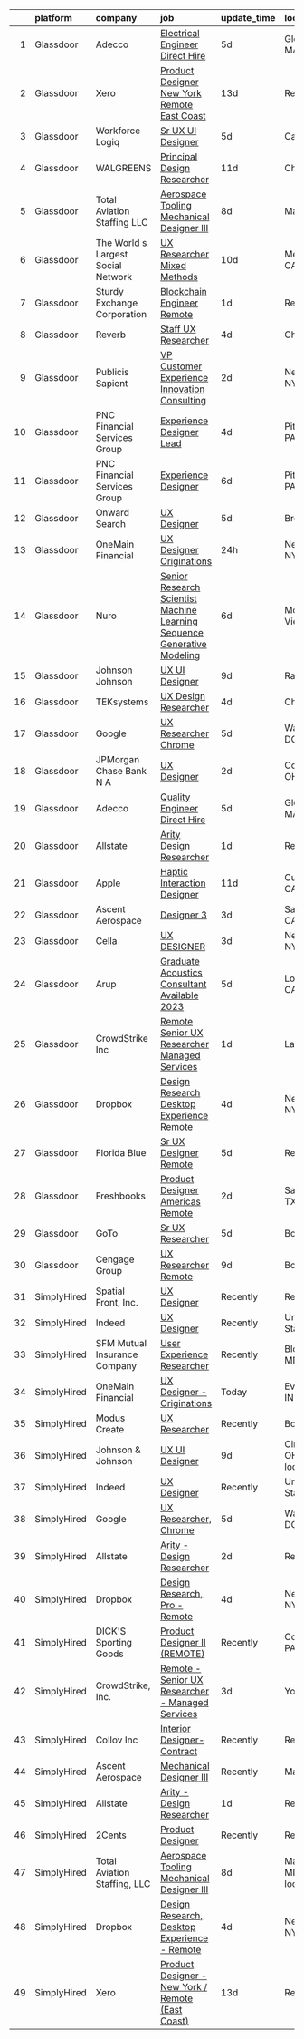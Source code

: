 

|    | platform    | company                            | job                                                                                                                                                                                                                                                                                                                                                                                                                                                                                                                                                                                                                                                                                                                                                                                                                                                                                                                                                                                                                                                                                                                                                                                                                                                                                                                                                                                                                                                                                           | update_time   | location                   |
|---:|:------------|:-----------------------------------|:----------------------------------------------------------------------------------------------------------------------------------------------------------------------------------------------------------------------------------------------------------------------------------------------------------------------------------------------------------------------------------------------------------------------------------------------------------------------------------------------------------------------------------------------------------------------------------------------------------------------------------------------------------------------------------------------------------------------------------------------------------------------------------------------------------------------------------------------------------------------------------------------------------------------------------------------------------------------------------------------------------------------------------------------------------------------------------------------------------------------------------------------------------------------------------------------------------------------------------------------------------------------------------------------------------------------------------------------------------------------------------------------------------------------------------------------------------------------------------------------|:--------------|:---------------------------|
|  1 | Glassdoor   | Adecco                             | [Electrical Engineer   Direct Hire](https://www.glassdoor.com/partner/jobListing.htm?pos=112&ao=1110586&s=58&guid=0000018354a1cee89ec1becde542aeba&src=GD_JOB_AD&t=SR&vt=w&ea=1&cs=1_0f0cf36c&cb=1663572234386&jobListingId=1008137382201&cpc=6FC5BA77C9A4CD78&jrtk=3-0-1gdaa3jpbjm4n801-1gdaa3jpvmbjm800-994e80d32d71e9fa--6NYlbfkN0CsARmfH1XNQTa22oGIIJ18FtyAjbQsgfeQZpddTLaeHhygH4euGCkj3BcQzwrXkBbIRS-vZFjZ0lbdCsizEMPlVC0lVP3UHYYpBP7Spi8b8irByz7ZmtgBn7YkGVA8Ckvr23vtu7IOhkSkc8-iKHkPdHzN75MUUeNCw5pza473IBbE3oH1x6WeCmdtwh-pnh4VWuhpsjbxMeq3dMmU2nNWX8sZIoHhCl6SPHR0u3U44l2qFC1aYvyM2Vu7n2_BfY4iUOVTO25I8Dn9m2qNnR-jjFpO0gBPTSUBTKYyL3qkDOx-b3EPnrEfSix20XJ8hQNvtMEwI8OXwr3BO3VibQ9Biu1k8fRMeN7wDYG4ChCiWnGFNJhR0Se9bztFcds4UYl63b8fdJMHILnPjG99OhCEQNVkVK4o_FKz-DtvJUgaouNMiqx1upJq-yNzuS9cSZCTdrvHRjNg4f_vYr_tuqzgZQCsxzBYrq2AK2c43pWtFxrPL2MmP04boOjlPD3HKgt3phMatoee1IkxgXPjP2FY8CLzCCfwcpaS9LokEG9QaOgZkVRH8pCQDbPjCyihJPPOmXHVxe3-lIT7jQ4P4pwqLZmsb9GIisGdKdYOAJg60VkSSgfB16P6nEO4D2o9WAUvELz5sHlQbZ8RbH3tF5bKOj0yC2FjzguIVmq2eOJ-wvIu8MgX5ODSi1z35zBpqBH_9pAKpy4bfA3Y6KKZA_YonpZmwRVoyFm98f_UoGN9a_4kGhdQxnLEQ96QrRItllw7UZ_kzOHzurkOZQa_oOCPYXdNceP5SbkJ5Jg3lsRrCgdx-9bgHvUzegB13YVJe2iDTi2LiHVJbHSl1cgnjKmm4W6khX1e1kFZk_kHMzg1Yrc0lU41ddJGIaoYBLAN9nNrRr7MzvRQDLxzpi6-f8lkRZxAaKAwy50%3D)                                                                                                                                                                                    | 5d            | Gloucester, MA             |
|  2 | Glassdoor   | Xero                               | [Product Designer   New York   Remote  East Coast ](https://www.glassdoor.com/partner/jobListing.htm?pos=101&ao=1110586&s=58&guid=0000018354a1cee89ec1becde542aeba&src=GD_JOB_AD&t=SR&vt=w&cs=1_b7bb184d&cb=1663572234383&jobListingId=1008119464057&cpc=F5E96E35A1725171&jrtk=3-0-1gdaa3jpbjm4n801-1gdaa3jpvmbjm800-d42ffd1146131f09--6NYlbfkN0COvs0giDBQSZxCgxtGlP9F2rqb7f8qKMvTQKRfo9Z2aBBfdNwhT-PCbca6Tg6UbePLXSL2kZ8wB6QVlHX3jNKcLB3QdhbnaHtCR8dPv0f5XN7MxS1xg2rPm-swsPuD68rYGuZICUqkSSh1BmczAVfWYENYm4GY3NcwVq0TyWHY8ONw9rx7low6CFFsyZyTqD3aaqxgsjtyJYqR1oGFo2EefWggH1PnjjX66nm0rSLMEj79CIC_uF9HKNbcX9ULWCoFTi4_nQOhGVRIhXZ_EgRzj8q-57QRtDz-oJLuuskbtQXBfIZXsI1XlQpky9LBG4atJFGegkaLx6IoxJoYwt90Yd3ZKhkE0k_c04HECxzKp05xhP-29smWrCLguoreJQPsGtLPogTX6xVlWlwIm-e-hanRwM1O1VEW2W1RC8_vH4dLEmANfhkEOXYtyuV9gHZIVdyM9hqVrh9PmnrzuPEQUrFjXXkDn2qCxfqi6XzOPSts1wrD6Rt0CVY10Jqp5z609yIHq9PxQ4yWeSkraBa3yN3WDZccRwDCPhyxe2VtR_BLuVkAqjjfSosOKJArRlY%3D)                                                                                                                                                                                                                                                                                                                                                                                                                                                                                                                                         | 13d           | Remote                     |
|  3 | Glassdoor   | Workforce Logiq                    | [Sr  UX UI Designer](https://www.glassdoor.com/partner/jobListing.htm?pos=108&ao=1110586&s=58&guid=0000018354a1cee89ec1becde542aeba&src=GD_JOB_AD&t=SR&vt=w&cs=1_afe7e663&cb=1663572234385&jobListingId=1008136049897&cpc=2CAED5C921A5F994&jrtk=3-0-1gdaa3jpbjm4n801-1gdaa3jpvmbjm800-d6dfca3bc1dbd836--6NYlbfkN0BhgsxSwl5lo7QzTbtXQkwPrIx61OQPxpk1VFOKOTLj9cEu6ZwTgNE0TNWZoeC26IbkaZfzGXY1Kmgk_7C9wWb6GIQdn0gULIs08Gg1MkzyL1gmCCumC7VizqmNDqh5FSeh-GHXxW4068IGf2R39fRtsBQLQN_Yn2Xd7MMAFm15w1XIplyVTTqNBe-TUlHuf-qbeyS92bpi-d_94DwgCWzUqq6RCK_YKROfx3MwyIjJ4sEdbQRU-938jRqOj5uFTcEboMeoQ4vK_l83DpNUFPK82dEnZt6a5yqSAEDmi3XH2oI3N8x1Z4Avm3OZwL1N51p_N0Dcdt_TmIKQNJulbfVFkwQAoVyIicWSEVSrxzqA64Mrremci3jNeGvY2AWi8uv3S3DrUJoXXnvLV--H_bJ6LgGjKgxJzRS-d_1vKQHLnmo6NOrxI61VkolGySlx_q0ys_KpMfmUIrwz84joToGUiSjvXpJyaTgcqumDnPDOYwcS2JE-GssiRONOIqpF2T3YPMh5moKwyjz8JM-CdcXoQvUJgmKAtKyFZ0Eb_yQqfw87z9JCpnw17nljZfRC6rncc6OtSrcj7qwEdbRlJBxxnqj89Y3OYvbMlqJNVW5QdB-AFuLKoGys7xkfTP5sgIGyxkiIfE8KWGV3pdtvGbE8zQ_TaimQx9i6h-_N5y-hVb5-dwzVt25HaPy_ih8KYSZHNtPl8GijlKvYLFzWqeU387oT5_j-OwUpB07UHQ2GRTAaGAXCfuU6)                                                                                                                                                                                                                                                                                                                                                                                      | 5d            | California                 |
|  4 | Glassdoor   | WALGREENS                          | [Principal Design Researcher](https://www.glassdoor.com/partner/jobListing.htm?pos=111&ao=1110586&s=58&guid=0000018354a1cee89ec1becde542aeba&src=GD_JOB_AD&t=SR&vt=w&ea=1&cs=1_a27370fd&cb=1663572234386&jobListingId=1008123372215&cpc=C4A69CCDBB3B9599&jrtk=3-0-1gdaa3jpbjm4n801-1gdaa3jpvmbjm800-da1a050a4c0bfca3--6NYlbfkN0DjFJdVF8xT6Dx_Amb_qp16VFdGPom6iJ3DXC72xT6OlsDHd6dw58O5vXTq8utQTBupbXFjGdJH9UypqiefbqZa0WqoHxT1lx7rGDa65ZwZK99GDbL3QgPXv3GPrwAePYclNvAa9edU6328mt8w2gjxv-ih9RA1v8B5Ks58kxxzK2F0vKVqVK53TuwjVRcOaY2azucHb3yR0fvKC3Bhg-1OI2NhdLVQLqwvNJuRztncSD4TZIAKlO5F4TnS_7SBlMc1UBvPgZSxiFFipW95sqJouH8-K8UwuKMluB-tRoltzKXLTGqxz7A0CTcqmnWhMmgX_I76wBs9QPGnXtdv2U4Mb_N_vgrbeSF_mnfO0-v7oKpB3uBlaZcw8WSPSXIesM2xHVKNslfV1ETfsRLGwaqEOQARqdZ2WszU2dGqGSPJQ_760eEdKg2RmsSFUGPPAHFucaZUKej4-BriXsHY_VZdvrHBqugSBglPSJQRPXMMxrWw3ZD1GcfqwlIuct5p6qHmu8zKzWwoVw%3D%3D)                                                                                                                                                                                                                                                                                                                                                                                                                                                                                                                                                                                                            | 11d           | Chicago, IL                |
|  5 | Glassdoor   | Total Aviation Staffing  LLC       | [Aerospace Tooling Mechanical Designer III](https://www.glassdoor.com/partner/jobListing.htm?pos=116&ao=1136043&s=58&guid=0000018354a1cee89ec1becde542aeba&src=GD_JOB_AD&t=SR&vt=w&ea=1&cs=1_5f63cf7e&cb=1663572234386&jobListingId=1008131274698&jrtk=3-0-1gdaa3jpbjm4n801-1gdaa3jpvmbjm800-f748dc3483d3603e-)                                                                                                                                                                                                                                                                                                                                                                                                                                                                                                                                                                                                                                                                                                                                                                                                                                                                                                                                                                                                                                                                                                                                                                               | 8d            | Macomb, MI                 |
|  6 | Glassdoor   | The World s Largest Social Network | [UX Researcher  Mixed Methods ](https://www.glassdoor.com/partner/jobListing.htm?pos=110&ao=1110586&s=58&guid=0000018354a1cee89ec1becde542aeba&src=GD_JOB_AD&t=SR&vt=w&ea=1&cs=1_9c46a1fe&cb=1663572234386&jobListingId=1008127980013&cpc=9C2286EA3771AAF6&jrtk=3-0-1gdaa3jpbjm4n801-1gdaa3jpvmbjm800-95064e1ee481b041--6NYlbfkN0DSgjPPcnEdvoK3uuxfISLALE6pB1FR7YSHOr_tSg5_QGIhoz_2VqUepdcKLBLI_zT6UW54Cd1fNtknZtOrKjgZadErINrxE8UWz8nhuzt5Ng7HjwsUvgsuMMigsisLFyIIJVED45QTVyAR7WXJBxBSS4o8NpMWLNvnqKZVDh8d6QsKqS5n2y3THoaC8TudB9zYOEjOzp3pONPKyCNMt3oAw6iyAZhOLBA_N8owwkF__oDz2cJNpk98kWflXyY4kXC2eW9DnZGWA4Co6gG79sRjOMiV3BONcpgcOKCWQfHEZ_DaJm_GZVsH6dwHjU_27169La_7h9pvPwWA_vUkvzkyb_QugOf4A_AhLK9O6z6HURgF4gr3PZ9i0fC5JSk-WImhI2VGd-ee--uDCQfRfIZOZ1lZGr07m33K6xk4F92OWdNjy1-W9A7HbZnaa4fGvT6FfcFHSltPtyu0Xdd73LIGXZy8GYBQ_JxP_VKsjb0PMqaEsczL1Ejwo4kI_pU4D9C2h1Tw9bLuVgod_EvrtC3VDnZadv-ncgUar-lF6GGXaTmQ4Fi6aGHjh7WQJNV7SR4X7aXIhyBmN6n-aSK8X1Xlb1yhwwAvwzI%3D)                                                                                                                                                                                                                                                                                                                                                                                                                                                                                                                        | 10d           | Menlo Park, CA             |
|  7 | Glassdoor   | Sturdy Exchange Corporation        | [Blockchain Engineer  Remote ](https://www.glassdoor.com/partner/jobListing.htm?pos=122&ao=1136043&s=58&guid=0000018354a1cee89ec1becde542aeba&src=GD_JOB_AD&t=SR&vt=w&ea=1&cs=1_dd3368a5&cb=1663572234386&jobListingId=1008146555398&jrtk=3-0-1gdaa3jpbjm4n801-1gdaa3jpvmbjm800-fef74d675c3b63f7-)                                                                                                                                                                                                                                                                                                                                                                                                                                                                                                                                                                                                                                                                                                                                                                                                                                                                                                                                                                                                                                                                                                                                                                                            | 1d            | Remote                     |
|  8 | Glassdoor   | Reverb                             | [Staff UX Researcher](https://www.glassdoor.com/partner/jobListing.htm?pos=117&ao=1136043&s=58&guid=0000018354a1cee89ec1becde542aeba&src=GD_JOB_AD&t=SR&vt=w&cs=1_d696de34&cb=1663572234386&jobListingId=1008141029699&jrtk=3-0-1gdaa3jpbjm4n801-1gdaa3jpvmbjm800-2c5c5dbaae6838d5-)                                                                                                                                                                                                                                                                                                                                                                                                                                                                                                                                                                                                                                                                                                                                                                                                                                                                                                                                                                                                                                                                                                                                                                                                          | 4d            | Chicago, IL                |
|  9 | Glassdoor   | Publicis Sapient                   | [VP Customer Experience   Innovation Consulting](https://www.glassdoor.com/partner/jobListing.htm?pos=125&ao=1136043&s=58&guid=0000018354a1cee89ec1becde542aeba&src=GD_JOB_AD&t=SR&vt=w&cs=1_8e423186&cb=1663572234386&jobListingId=1008146094158&jrtk=3-0-1gdaa3jpbjm4n801-1gdaa3jpvmbjm800-256a002319a241b9-)                                                                                                                                                                                                                                                                                                                                                                                                                                                                                                                                                                                                                                                                                                                                                                                                                                                                                                                                                                                                                                                                                                                                                                               | 2d            | New York, NY               |
| 10 | Glassdoor   | PNC Financial Services Group       | [Experience Designer Lead](https://www.glassdoor.com/partner/jobListing.htm?pos=130&ao=1136043&s=58&guid=0000018354a1cee89ec1becde542aeba&src=GD_JOB_AD&t=SR&vt=w&cs=1_0a942d75&cb=1663572234386&jobListingId=1008138840625&jrtk=3-0-1gdaa3jpbjm4n801-1gdaa3jpvmbjm800-b8a3cec4bf480e02-)                                                                                                                                                                                                                                                                                                                                                                                                                                                                                                                                                                                                                                                                                                                                                                                                                                                                                                                                                                                                                                                                                                                                                                                                     | 4d            | Pittsburgh, PA             |
| 11 | Glassdoor   | PNC Financial Services Group       | [Experience Designer](https://www.glassdoor.com/partner/jobListing.htm?pos=115&ao=1136043&s=58&guid=0000018354a1cee89ec1becde542aeba&src=GD_JOB_AD&t=SR&vt=w&cs=1_ed08f658&cb=1663572234386&jobListingId=1008135335288&jrtk=3-0-1gdaa3jpbjm4n801-1gdaa3jpvmbjm800-6f5c7b6a636fb64a-)                                                                                                                                                                                                                                                                                                                                                                                                                                                                                                                                                                                                                                                                                                                                                                                                                                                                                                                                                                                                                                                                                                                                                                                                          | 6d            | Pittsburgh, PA             |
| 12 | Glassdoor   | Onward Search                      | [UX Designer](https://www.glassdoor.com/partner/jobListing.htm?pos=106&ao=1110586&s=58&guid=0000018354a1cee89ec1becde542aeba&src=GD_JOB_AD&t=SR&vt=w&cs=1_7286a849&cb=1663572234385&jobListingId=1008136559863&cpc=42BEC95245890617&jrtk=3-0-1gdaa3jpbjm4n801-1gdaa3jpvmbjm800-d6b1615ea4f0fd8c--6NYlbfkN0B7YoEZZ2QAGDyEGGmBPAUWSHc1Mt3sMCn9FehKcWA3w0jw7EbYYLNYdQbp0yVH2ft171ewkQnhphDIuRz7jdgfyyJKsov_anjcPfv4lZVzjGarJ4lfk3PUQekq5k8mgCwOl4hJYVUfowdmbTBrre8fI3vpTlvldivZdIoHmiHvK3FbY4xhg39h-zsWhwZPojUCfgAtqdk0rDBB1FZ4UPkXJSl4EzeMHdFBAAgSb1vFqit6SD9nTliLc_wcDreR8qdDCZ78Ih8y7OrX06NucKdIH649lncgO5fcLq1sRpjay0c8OCZ3dpLWW12tUJkv87ZC_ngftS4HIl8rICpbhYFcwDpeKwNDeMNjoIVi3anotwbjJS2ni3IVTeohzEDeZ4Dm5nkLnBoH1ICQliTyT7pOoOTM4H7yZ-TCrHVmHpT8BR8_B1TzyyZEv5c82KtAxW8UsJtvdLSXcP9jDWabtgo-GHHQoZdIwzM3eFRg298JOXPHzNh5OG8iM5bI_RQ2sNzUDVITkPgBspQCWubpFGKv8WIjgxm7aijL4kin-m_bj9knVHgO0uRG4m7eXGykliBosM7QQzw-wOhrCXLQWz8vkBlS0KuRkvqOqyqED-65qYi0frFKydPlTSGgRd0cHW99QPZYBO_znSHXCbw0DwtG4sLVKF11C9ZH6VMzlDPkQvnqMgyGL_aV8OA16AKpEChDuCkA4-hUJbwiMsa4Fki7EG7NIDLQuf-nQANo7NK81ywNn0ywDAA98VIJONqLoJacmX0q_g2vm5oCWMDbJuYZzVsyFEqKAqXesb8gQo_062GzS2j9DeyiL4lZVaZddCqI1qAyUOm1CHYnbJkljYwZltrrrMocYgdCuIc_Od4De2mrLXjW8mtkHstCZ4e2siLIxbTW4tnN1k1PFCR2GERpSGEqy4u8B85FUp7s9O8RoHbfwmBzeSZXZE8jq_IH4zKkqtJidVaoirGJ9gQJHQlha8OpcQvkgko5aiepvFXZxA%3D%3D)                                                                                                                                 | 5d            | Brooklyn, NY               |
| 13 | Glassdoor   | OneMain Financial                  | [UX Designer   Originations](https://www.glassdoor.com/partner/jobListing.htm?pos=104&ao=1110586&s=58&guid=0000018354a1cee89ec1becde542aeba&src=GD_JOB_AD&t=SR&vt=w&cs=1_8a39ace2&cb=1663572234385&jobListingId=1008147925005&cpc=FA84DF7EA1EC2398&jrtk=3-0-1gdaa3jpbjm4n801-1gdaa3jpvmbjm800-3c2e460a93cac6f5--6NYlbfkN0Bjlu5n-gv5HO0Uw8oUWkLCzq7-4ueCq4bqHo-b0jTNgI54p76ZEKrkhhuicj6XEfrfaHAZab9aOc99j1wel7pjcPKjuDUketj46G_mqis8KZVr4qAkbsfu1euaJ2LaGrizf5O6hw0cORPN7Ojzivde6gqwuL1zLGM1QcR4JxPOgmQoJNAXoxCIuH5M5yVpzWAXt6s4BL4LujLi0ETepleQFUQckk2XqPoFFAqHx1sZ1fUBPcnJumw3elE5J2Lor0m-TnTnAAqWt_fZT1zMYHI7Gc5G2vuFEaBj0c7lhFJmLMtnWFkH0oXcneNc3yB5NiHtx6n5ni8-E0HBU4KDbDbMDOR5-fgo49fRQpKvda3StbvCs_YT9mOzcqzfjeb4tuwZsiGo2jdrk7FBrI8AqIoOzmAi-Kmi7uos3v4TEJL14yDIHCYlED0w91dsxFdIWGY%3D)                                                                                                                                                                                                                                                                                                                                                                                                                                                                                                                                                                                                                                                                                                | 24h           | New York, NY               |
| 14 | Glassdoor   | Nuro                               | [Senior Research Scientist  Machine Learning  Sequence Generative Modeling](https://www.glassdoor.com/partner/jobListing.htm?pos=127&ao=1136043&s=58&guid=0000018354a1cee89ec1becde542aeba&src=GD_JOB_AD&t=SR&vt=w&ea=1&cs=1_7f8e97d1&cb=1663572234386&jobListingId=1008135465542&jrtk=3-0-1gdaa3jpbjm4n801-1gdaa3jpvmbjm800-ee2357161cdde27d-)                                                                                                                                                                                                                                                                                                                                                                                                                                                                                                                                                                                                                                                                                                                                                                                                                                                                                                                                                                                                                                                                                                                                               | 6d            | Mountain View, CA          |
| 15 | Glassdoor   | Johnson   Johnson                  | [UX UI Designer](https://www.glassdoor.com/partner/jobListing.htm?pos=123&ao=1136043&s=58&guid=0000018354a1cee89ec1becde542aeba&src=GD_JOB_AD&t=SR&vt=w&cs=1_65c094a6&cb=1663572234386&jobListingId=1008128369834&jrtk=3-0-1gdaa3jpbjm4n801-1gdaa3jpvmbjm800-571297199a56e5ce-)                                                                                                                                                                                                                                                                                                                                                                                                                                                                                                                                                                                                                                                                                                                                                                                                                                                                                                                                                                                                                                                                                                                                                                                                               | 9d            | Raritan, NJ                |
| 16 | Glassdoor   | TEKsystems                         | [UX Design Researcher](https://www.glassdoor.com/partner/jobListing.htm?pos=109&ao=1110586&s=58&guid=0000018354a1cee89ec1becde542aeba&src=GD_JOB_AD&t=SR&vt=w&cs=1_ac7e6e2c&cb=1663572234386&jobListingId=1008139170499&cpc=9908D8D4413DBB8A&jrtk=3-0-1gdaa3jpbjm4n801-1gdaa3jpvmbjm800-75228bd0f8383f41--6NYlbfkN0AuKz8EBO1xHDEL7V2YF9xF3dC_I9B9i-Zw2Jh8clPMK3KTieKealHQMRxLfyLBLKJ_aEawN_FtcgMaP4ZQRHA2lbBNhsjmobvHY-pf1HwCSfKCMOpUg9X-9hskFRVy_DTllsu8CsYZT_Eu0kI-xEIrbbIOaobzwqjVZzP1XA0BLCOJBtZZEDPgpuBbUzfJxCMNazql2Sbag0F1d0YolcaLorzNPhX6z5cHH2GbBj2t5FJIMoCOeMTXUafliYb41nmJ2kyLxewDRA9XTrwCyv-Xuk8YlAZ-U1kQhwyeHqW11tcOwjMGu7A5ofiNnuafdCIrPRp8nTdcsGO9b9leSbMmzjp8FpA_-VRTs4eQ3Eb9e0Q-lNl8BGOR-hUmucrNPwVwsEjLM1xZpsrX6ufbejAyqv_Fj9Q4OsFRfCMz-l8eCUqE940obXVA-Lnu9PLaAA9bkdVSYXALycmaKtZ3fr4tU6-l7be_8tB1fBN_MkvquYuq6220Ff5iC20i0cOQmlUTXchms4bVxXSuh2BdAZC31kcERfRrXOYhtzsI2104UYkYwKgs3Wiw3tLHGnSbXNwbaOVT1G6CuWTPwRoHG-zVufAz0stlFx47ShvxFAJ2kIaqNToLSJAiF_yIk3z-mzNoh1jKnuE_-3rKxOWrodz-ivwc2Jr2pFrCM11pt03172BJ0NnGz5sNDXON5QWsZ560EdaR8DwCjSPJoCWYsiNeVM9aTu-YiZsz9pkR4rIcFdO-JGkHCsn3sBmWHNOQiqiXL8IHY_MKLJeuTeRdnFWChQMMpolX0lsDdxwn9RxI7uotYOMf2pQakp-avDBgynwD6GFMfEAQrGFwzCI6nknLT_mZgwZlMZVnJVk7PovUUlP336RR-fFt9fwXxmdpv9Q-wPEKZp-48bv7wtUo_kkDlm0fsh0zT2I%3D)                                                                                                                                                                                                      | 4d            | Chicago, IL                |
| 17 | Glassdoor   | Google                             | [UX Researcher  Chrome](https://www.glassdoor.com/partner/jobListing.htm?pos=124&ao=1136043&s=58&guid=0000018354a1cee89ec1becde542aeba&src=GD_JOB_AD&t=SR&vt=w&cs=1_d1a0408d&cb=1663572234386&jobListingId=1008137925866&jrtk=3-0-1gdaa3jpbjm4n801-1gdaa3jpvmbjm800-d82f68b7b647694f-)                                                                                                                                                                                                                                                                                                                                                                                                                                                                                                                                                                                                                                                                                                                                                                                                                                                                                                                                                                                                                                                                                                                                                                                                        | 5d            | Washington, DC             |
| 18 | Glassdoor   | JPMorgan Chase Bank  N A           | [UX Designer](https://www.glassdoor.com/partner/jobListing.htm?pos=126&ao=1136043&s=58&guid=0000018354a1cee89ec1becde542aeba&src=GD_JOB_AD&t=SR&vt=w&cs=1_0a89952c&cb=1663572234386&jobListingId=1008146184809&jrtk=3-0-1gdaa3jpbjm4n801-1gdaa3jpvmbjm800-689438a8dbc21761-)                                                                                                                                                                                                                                                                                                                                                                                                                                                                                                                                                                                                                                                                                                                                                                                                                                                                                                                                                                                                                                                                                                                                                                                                                  | 2d            | Columbus, OH               |
| 19 | Glassdoor   | Adecco                             | [Quality Engineer  Direct Hire](https://www.glassdoor.com/partner/jobListing.htm?pos=113&ao=1110586&s=58&guid=0000018354a1cee89ec1becde542aeba&src=GD_JOB_AD&t=SR&vt=w&ea=1&cs=1_f19ba90a&cb=1663572234386&jobListingId=1008137382222&cpc=8795CF9063CD573D&jrtk=3-0-1gdaa3jpbjm4n801-1gdaa3jpvmbjm800-ca5f45e3e8f4654a--6NYlbfkN0CsARmfH1XNQTa22oGIIJ18FtyAjbQsgfeQZpddTLaeHhygH4euGCkj3BcQzwrXkBbIRS-vZFjZ0nLZWt3VDFLMBP8hU3nShTTVSnc-6Zn9k4auwPULwJhdYOmn8zHcUF9HbkpzYW7Vh_-aHZ3Bg1ZC6QSWF-Jm7tmVzqqe9Asborlpaz0F4G8hKzGP8PKJSC5beA7SkS85qYFaONKCzm1nK1oH9JPBVQSechAHnb59XsKXCH922syyF8Lj3znfa7L3AD8ZmbVIaD7EtULH-LnL85FzlqDLXcbdZPn8HY5MYYHiqoxG5pWUAgg1y327dI3-B6UKQoH_d8MtZWnrnnIMiXiy85POLyq-SmjvMjSY07M5RjR5D3Sl_zz4iVomYTYSQlUKdchBQcD4dv2yoXEPzHO8URA_O-1lOugTqbz5YwUUGJnanf7N8RjecMzEZwPfwh7CZl0xAKhZiIHFQO_QHLj4W2gm_nARvmcdaswMOKwXLI3mc-QFpitdorqgpFEKq7RUtbKXXgupRa9oubjeZujLkz7CQdDRxhLZnGfdYNDhxKEenNMBxotjaq59ypdKN5WDbJUtUjNiMO75ihAgehZSN5-KgB-aOdOWnvgki6iPjHj53pLkQLj12jttQaIA52gWSHIVOv5jnw65DZkM4evOd54TLs9oT4QHLP6BuY3sFBTPQTrchYrHUz5zCGd1ohbVL5yUxr4VrRrsEBKacRJiw6o7tNf2uxpyxq8L3WMp7RzI0Vug6mZD9MrK8E1hWcT1Ebsz0EzXJvBTxvo9-mbSPstSjR4_Y9wy4jyDTcV_C7zixXBrXdRuXhKvV2mhhCUFpdhqy1kTToOp80iKF9kkFTlM3ZTkY9UnGEA-iKTr1QvXMCW_Z9GUxXpiW-FmGjLvmnHlSEq3Ub7bum2AA69gj6Pq_Lk%3D)                                                                                                                                                                                        | 5d            | Gloucester, MA             |
| 20 | Glassdoor   | Allstate                           | [Arity   Design Researcher](https://www.glassdoor.com/partner/jobListing.htm?pos=103&ao=1110586&s=58&guid=0000018354a1cee89ec1becde542aeba&src=GD_JOB_AD&t=SR&vt=w&cs=1_062a3ba3&cb=1663572234384&jobListingId=1008146367908&cpc=3BA4CE39D5B5DEF5&jrtk=3-0-1gdaa3jpbjm4n801-1gdaa3jpvmbjm800-2a9d07b4c94ca1a2--6NYlbfkN0BLH0BMQoDn-yw6Urt952hBm1JLFZ7WpBxND2cMIOjOqdmupiC_ZwOjCSzUpM3cDMan-XWx-WYIgFW0eKYFFNcZZa4e2BvAYYyViwDNAEYnoLYakGHlHkr1vztp50za5AEgtwAu40VL7MNPrW6TETvCPm8tbtjfkGnj0aRI0eFJ8Kll7Eehs7NEtpQ29ssh2IQGXgs8MKM2GhS7uROwxdz7XNLjWLKzMi8tLEuHwKlNB_Ap460sjoIMK_FJgPBkDlzesYHbGRnFIObkoSLkx1frWdMICiquP-t19huSrmCx_Vz7_pbMxAu1n1TlFIp_9ANHvrxh1CYDYgpGXs0-_qnUR5jQVJkmwExVt94y6UsuigmXzBF8TnzqwIumQGGPKJBJSV6lWjlsYY3YjfuYg_ELqwn6o8hN6ptnR6fgByOfkzPQo4bdVyOJbNrw5dDBAQTzgxIiKlqbAbsOnRCeOJZrvXhyRZ7G6VyMlPkOITteCvUn8TrThmWlAhL1k5NZwuNSO1It89iamwzFLoBtBoFjxcgvs7jbGs0DGeIygJoq7SOOWbf_UK3yBvwLbN_9SkARuKWncvXINTG_vvyHpFS6jQqJICrLKY7PnfD_lasStXePZzMnDT9TsohRuuIq54Cy019VjPxwAudcybmpxn365KFxw_OSMlhYBm6gvP-HioftlxWvP6CXcohmVcLrAUIIVHB1_3U7PTvfOKC5FANWHeUbsx_eZJA0S_qotzh2gxkaC7jtqL5u8OsPM-G0fqIhJD6vVRJqUH1m_CndIQ3yIXYPIPktRfBrhYC0EYhsHcoUDXdCqHVYdsZA2W-iHEJR_7QshpEENogYAgpZ3zymsYNTa35grgRyhItgefJp7qsrae3czrIa_QIZnEwENi0zKhCUcK_BQPk0xess4aTJLjR8GukJbCkRvTq6pgMdo7q0t_YNyTjKa6U5mCmXrFLlyimj8mdk2m1aIImNOh3Sg_dwCp3dACivGSRwk2zubAM1Wz3yGB4LzTTjK1G5G4bAJJHjF9LWGd3ukCFuRh6Vr_ZkyS7DCbuVC6il-X_hDfEdLf9L1fKWKD6J4keIoYz6kgGLHO7QeminNGWkFOoqlXNizDMHg9o%3D) | 1d            | Remote                     |
| 21 | Glassdoor   | Apple                              | [Haptic Interaction Designer](https://www.glassdoor.com/partner/jobListing.htm?pos=119&ao=1136043&s=58&guid=0000018354a1cee89ec1becde542aeba&src=GD_JOB_AD&t=SR&vt=w&cs=1_17c7bf43&cb=1663572234386&jobListingId=1008124951425&jrtk=3-0-1gdaa3jpbjm4n801-1gdaa3jpvmbjm800-f09153b84c107bae-)                                                                                                                                                                                                                                                                                                                                                                                                                                                                                                                                                                                                                                                                                                                                                                                                                                                                                                                                                                                                                                                                                                                                                                                                  | 11d           | Cupertino, CA              |
| 22 | Glassdoor   | Ascent Aerospace                   | [Designer 3](https://www.glassdoor.com/partner/jobListing.htm?pos=114&ao=1136043&s=58&guid=0000018354a1cee89ec1becde542aeba&src=GD_JOB_AD&t=SR&vt=w&cs=1_ac44e0a6&cb=1663572234386&jobListingId=1008143353074&jrtk=3-0-1gdaa3jpbjm4n801-1gdaa3jpvmbjm800-4065a33b84859405-)                                                                                                                                                                                                                                                                                                                                                                                                                                                                                                                                                                                                                                                                                                                                                                                                                                                                                                                                                                                                                                                                                                                                                                                                                   | 3d            | Santa Ana, CA              |
| 23 | Glassdoor   | Cella                              | [UX DESIGNER](https://www.glassdoor.com/partner/jobListing.htm?pos=120&ao=1136043&s=58&guid=0000018354a1cee89ec1becde542aeba&src=GD_JOB_AD&t=SR&vt=w&cs=1_b70c6224&cb=1663572234386&jobListingId=1008142953328&jrtk=3-0-1gdaa3jpbjm4n801-1gdaa3jpvmbjm800-f4e0c1ad89f4eef1-)                                                                                                                                                                                                                                                                                                                                                                                                                                                                                                                                                                                                                                                                                                                                                                                                                                                                                                                                                                                                                                                                                                                                                                                                                  | 3d            | New York, NY               |
| 24 | Glassdoor   | Arup                               | [Graduate Acoustics Consultant  Available 2023 ](https://www.glassdoor.com/partner/jobListing.htm?pos=121&ao=1136043&s=58&guid=0000018354a1cee89ec1becde542aeba&src=GD_JOB_AD&t=SR&vt=w&cs=1_9389ade1&cb=1663572234386&jobListingId=1008137734636&jrtk=3-0-1gdaa3jpbjm4n801-1gdaa3jpvmbjm800-cf8cc2c07e627800-)                                                                                                                                                                                                                                                                                                                                                                                                                                                                                                                                                                                                                                                                                                                                                                                                                                                                                                                                                                                                                                                                                                                                                                               | 5d            | Los Angeles, CA            |
| 25 | Glassdoor   | CrowdStrike  Inc                   | [Remote   Senior UX Researcher   Managed Services](https://www.glassdoor.com/partner/jobListing.htm?pos=107&ao=1110586&s=58&guid=0000018354a1cee89ec1becde542aeba&src=GD_JOB_AD&t=SR&vt=w&cs=1_1808e9d2&cb=1663572234385&jobListingId=1008146277571&cpc=2CAED5C921A5F994&jrtk=3-0-1gdaa3jpbjm4n801-1gdaa3jpvmbjm800-ced2ffd58eb44104--6NYlbfkN0Cu2CVlb3GO4Nf7aS8SXsFwjpUbSKkwsJRaJhRnAEdqU2uA_tXhGJmrLgmgCXfBRQWDOAvJt6MGsuNeqKNJ2p165N6zSJl6vnorRdTwF9_mBCSW_Gwh0QZBsFTipO5b5n6mKFtiIDAPL7c81ialrb_WBBZebZY96nQ4JZjboeNif0cLJx6WD31xYnG6Cl2dn-VAlMO02N2cQMnLBA--lE69gtNQAfBzAIa1_KaJPpkRcvD5jx49rCWCDIlRLpDCXLqzfitKOEMfQz4bu1EMi53x4Kuf8l8j6YoK3SzHAO0RW9H2HSYxi1Y-aA0xtZUt4CvQJcWg0849pWaT-FB3lLeGoNGu22pXjdswU9_oqgxF7IBTM5yXNPDL0_1J1axhSOQN1DdYpyIzULhUa0zcKnhhbM6LRWZ45-IaEMwGQk4fdreYRwirhsl48Vd119pgHcgl1YKgDC7gerS3HBo6sfa8vUQhqIP0A8MRQYTRrcteeCDhJbXDwavOInKQEm8tfJ2tuwGT_HkENkc-ZpGRXWnmxIpx3e9vKGjJAwzMJAP6kMhtITOr30OdtdA_qN2qynTx_DhRw6tbwn1lZ1AxazVeRAZdxj216S2NHLReTsyjE2De9b_MKt-ybEe5-X3brIV8eHTIVYn6u-UOJZoXv2v7RQ5mF6hQv5m1DDcu8syRku23pJA-J_RuJAGQOELXeIskaDuquu5YlLzbj3Udly3QWCnEh30JDO3Bc2QDf5oNNg%3D%3D)                                                                                                                                                                                                                                                                                                                                                            | 1d            | Lansing, MI                |
| 26 | Glassdoor   | Dropbox                            | [Design Research  Desktop Experience   Remote](https://www.glassdoor.com/partner/jobListing.htm?pos=102&ao=1110586&s=58&guid=0000018354a1cee89ec1becde542aeba&src=GD_JOB_AD&t=SR&vt=w&cs=1_90204fc1&cb=1663572234384&jobListingId=1008138820281&cpc=9C2286EA3771AAF6&jrtk=3-0-1gdaa3jpbjm4n801-1gdaa3jpvmbjm800-92dfd0fa83306b20--6NYlbfkN0BXuQyu8a89IGjYOqzws6EwobUQWMJj07p0mQmaAEzBiv5YTpqbp9_Y159vwZbfZwnnm9NsnFPgSKxAw3h2A_jojzvqetGszXBujjJjDC0pzHCYAOnWcivn3u7OZ4BXWFQhn7R7-QPP32QAf-x6FWziIleLKwD3ux4yPc3PrX_BSaXqMRxph1tUdwFUML1qN3Oq4OfHTPeHXJoYWcn0Uxw1qtP1N_SDcJvs1b4nx5hAysH4xyIVwOP2SU8Z8XBr7UcN32_LX9-a9DVGt6hlqdOiMa-ncU4SVUy2Ghosor9xg1Eij4UCpBXoNy7DWZ1ej40fW3WVcahWzWmuu30-XrVVWZNMBrbdjVWgnnm0o0MATQpJEDOBHg9z2NQMzZXAQYY_Y_rjxG6ZBHhWtAvlYoNDp777_U58yvUQYdOm_aXPOPtjRRXR4yMJ7vdL2IyZImL1htJkd-3EtjKi0xGJBYJxSP22tefHnajcUueT-YoNXWb3YYyQriABJvziKfllSdQzOkq6-JviQcnKzmMMl-sDKY7u_PULdHaoaTnEXRv6F5RJbtvSlpB5oRQphjKm3UNHVawv3_EHEZn-SFYd6WRdzser6Vd2PPqe_f6v7Qh8Yi2_HhIFLwJLiMmFOgSLMpNkcc5pANDAMHMZjIWygSwFQFFLi-JeqkpeompPqELoVuOCt2uK6g-P8TrzrfHqBQaQypRptoV7MRFVnv1Tk3_huBHSaY_GXT0D2YBY4rFDNQ%3D%3D)                                                                                                                                                                                                                                                                                                                                                                | 4d            | New York, NY               |
| 27 | Glassdoor   | Florida Blue                       | [Sr  UX Designer  Remote ](https://www.glassdoor.com/partner/jobListing.htm?pos=129&ao=1136043&s=58&guid=0000018354a1cee89ec1becde542aeba&src=GD_JOB_AD&t=SR&vt=w&cs=1_474b434f&cb=1663572234386&jobListingId=1008137743973&jrtk=3-0-1gdaa3jpbjm4n801-1gdaa3jpvmbjm800-8f44fa137cf5a647-)                                                                                                                                                                                                                                                                                                                                                                                                                                                                                                                                                                                                                                                                                                                                                                                                                                                                                                                                                                                                                                                                                                                                                                                                     | 5d            | Remote                     |
| 28 | Glassdoor   | Freshbooks                         | [Product Designer  Americas  Remote ](https://www.glassdoor.com/partner/jobListing.htm?pos=118&ao=1136043&s=58&guid=0000018354a1cee89ec1becde542aeba&src=GD_JOB_AD&t=SR&vt=w&cs=1_aba68b54&cb=1663572234386&jobListingId=1008144326945&jrtk=3-0-1gdaa3jpbjm4n801-1gdaa3jpvmbjm800-80f87824cf1be23d-)                                                                                                                                                                                                                                                                                                                                                                                                                                                                                                                                                                                                                                                                                                                                                                                                                                                                                                                                                                                                                                                                                                                                                                                          | 2d            | San Antonio, TX            |
| 29 | Glassdoor   | GoTo                               | [Sr  UX Researcher](https://www.glassdoor.com/partner/jobListing.htm?pos=105&ao=1110586&s=58&guid=0000018354a1cee89ec1becde542aeba&src=GD_JOB_AD&t=SR&vt=w&cs=1_b4f948d1&cb=1663572234385&jobListingId=1008136047338&cpc=FAE5E775D180B2FB&jrtk=3-0-1gdaa3jpbjm4n801-1gdaa3jpvmbjm800-cc8c35999ee38a36--6NYlbfkN0DXrBR656PqShB4nd9ExliYcIGoAa-Cw4zASH8sJAtKR0gdmhG0ERYtLXIRQUmGOjMeS91mUPuoV6ag9VL4ZJ8JMuRMei5Px9kneRn0URmppmA6AKjKYkk7E5TkuFwA7PmMKrAgXmB_rJlO-XtQtH-F3_UneFLkBZMbtE0VA-xmmC3XbFQPp4zRjdBybYuZU92W3AflIttYNro-GOMPPVaAtoa3Ppi7g4oWbJ-W_Icwlr7JoAGHInsZSRLM7big5Y5IkACj4p-HIXGC3GSz0cFwko5U9KVw-5EH6rWtraVO5XwtDwYw3BG6_n5qwW466Lc4m4ND_qL5FKeHU0P689ZwsRaP3_ArPV1rc2lWs_3YAABqWPe37zyRs_p4vGXrNvv_dTB3AJVJUqvUxa_jmTWyUhxEQNnaEvfwyJo1DeHir729IVy_G0-fDkFiIkjmvLrNhgEAa5Ds8imuuxPB-G6akgUeyHv90dm6EW-ORvn0oyCjreGLhxc9eT6W0sWlTEa8VI5iUIp-3GyP-4UwmknFdOUr0s5I61OEjjd7hpNhcgSijD_b_KECl1tQDwTDQ9hdI63pauWNfvCERG-qvtAxB6IKkS3RaZ6K3YUfmBqS_CinQyvgVLYDmarxlnHsHDmVTlTTWqbLh6Jn-SoqUxS6rYwLN2xkmaCG9qLE6dM7inbN_CLNjsuVyrDX9h3J3b-AO2ikgRcw-lEMLLbQGf1G-cFemP4ParqCyYVtVfkGSjovgs9ew5CxRtYIjv9T34VJtH_XJSe7x_5cVOqWakM3hfree1vcjEX6TZC1-U62otMNBOQ4YGhjG--BaD7ob7z-3PYcCtpxTBmuRqeVhl63wDDYZStdNO3pAbTS-UVbJdP8Mk69VZSIl2GLUjob5xvIySpvOmODEID2hgODOzxqTzHSALKW7fua7fdTnGBLF7WvNMKvCm4ZepGxxkLJbb7BmNROBan-r1t9xeLA-fMsTpcw_swZnDhTV8j52LVakehK53RKhf4Y)                                                                                                                       | 5d            | Boston, MA                 |
| 30 | Glassdoor   | Cengage Group                      | [UX Researcher   Remote](https://www.glassdoor.com/partner/jobListing.htm?pos=128&ao=1136043&s=58&guid=0000018354a1cee89ec1becde542aeba&src=GD_JOB_AD&t=SR&vt=w&cs=1_06912c6a&cb=1663572234386&jobListingId=1008129649729&jrtk=3-0-1gdaa3jpbjm4n801-1gdaa3jpvmbjm800-85a3a59499153edc-)                                                                                                                                                                                                                                                                                                                                                                                                                                                                                                                                                                                                                                                                                                                                                                                                                                                                                                                                                                                                                                                                                                                                                                                                       | 9d            | Boston, MA                 |
| 31 | SimplyHired | Spatial Front, Inc.                | [UX Designer](https://www.simplyhired.com/job/HHN48lcwKZrGs8rehlQaBIK_5u5b8rbzsU2jni3mw5tDXoca9ji22w?q=generative+designer)                                                                                                                                                                                                                                                                                                                                                                                                                                                                                                                                                                                                                                                                                                                                                                                                                                                                                                                                                                                                                                                                                                                                                                                                                                                                                                                                                                   | Recently      | Remote                     |
| 32 | SimplyHired | Indeed                             | [UX Designer](https://www.simplyhired.com/job/URziMhrNTaKa1PLKfIfrhF-GuRmaj4gn2FhVHZfhBU3tWsV0R0J4dw?q=generative+designer)                                                                                                                                                                                                                                                                                                                                                                                                                                                                                                                                                                                                                                                                                                                                                                                                                                                                                                                                                                                                                                                                                                                                                                                                                                                                                                                                                                   | Recently      | United States              |
| 33 | SimplyHired | SFM Mutual Insurance Company       | [User Experience Researcher](https://www.simplyhired.com/job/q7YkSDr49eIMyGsjnEsWzQDcdRzh4LJi6vHhnUzHogohwIPFoCfm4w?q=generative+designer)                                                                                                                                                                                                                                                                                                                                                                                                                                                                                                                                                                                                                                                                                                                                                                                                                                                                                                                                                                                                                                                                                                                                                                                                                                                                                                                                                    | Recently      | Bloomington, MN            |
| 34 | SimplyHired | OneMain Financial                  | [UX Designer - Originations](https://www.simplyhired.com/job/Vj0h6-U0JAyx_8nInKkW6IQzRBA7KGjV8CnEJ47wxJg6aFjLKtK7hQ?q=generative+designer)                                                                                                                                                                                                                                                                                                                                                                                                                                                                                                                                                                                                                                                                                                                                                                                                                                                                                                                                                                                                                                                                                                                                                                                                                                                                                                                                                    | Today         | Evansville, IN             |
| 35 | SimplyHired | Modus Create                       | [UX Researcher](https://www.simplyhired.com/job/BJb4hvBl4sTeHI9C2uhHGJ37By7YOgalfbeiI8ZZxu0pOdKod3yYmw?q=generative+designer)                                                                                                                                                                                                                                                                                                                                                                                                                                                                                                                                                                                                                                                                                                                                                                                                                                                                                                                                                                                                                                                                                                                                                                                                                                                                                                                                                                 | Recently      | Boston, MA                 |
| 36 | SimplyHired | Johnson & Johnson                  | [UX UI Designer](https://www.simplyhired.com/job/r32wGf4IcsA6Qxh6EfN3Il4f_lCjBvJdX-e4BEXpQqdVS1p_KeUeOg?q=generative+designer)                                                                                                                                                                                                                                                                                                                                                                                                                                                                                                                                                                                                                                                                                                                                                                                                                                                                                                                                                                                                                                                                                                                                                                                                                                                                                                                                                                | 9d            | Cincinnati, OH +1 location |
| 37 | SimplyHired | Indeed                             | [UX Designer](https://www.simplyhired.com/job/URziMhrNTaKa1PLKfIfrhF-GuRmaj4gn2FhVHZfhBU3tWsV0R0J4dw?q=generative+designer)                                                                                                                                                                                                                                                                                                                                                                                                                                                                                                                                                                                                                                                                                                                                                                                                                                                                                                                                                                                                                                                                                                                                                                                                                                                                                                                                                                   | Recently      | United States              |
| 38 | SimplyHired | Google                             | [UX Researcher, Chrome](https://www.simplyhired.com/job/jkjuSNPBosSz3ZbUAyFVbgU-LYaMBbH4ySTsLnOvYrZNrwmL5GnkfA?q=generative+designer)                                                                                                                                                                                                                                                                                                                                                                                                                                                                                                                                                                                                                                                                                                                                                                                                                                                                                                                                                                                                                                                                                                                                                                                                                                                                                                                                                         | 5d            | Washington, DC             |
| 39 | SimplyHired | Allstate                           | [Arity - Design Researcher](https://www.simplyhired.com/job/lb-8Ud7uppXwKCXYYlfcAwRmrxIrBsNyQ6YmvIpiomGYMbUQqptQww?q=generative+designer)                                                                                                                                                                                                                                                                                                                                                                                                                                                                                                                                                                                                                                                                                                                                                                                                                                                                                                                                                                                                                                                                                                                                                                                                                                                                                                                                                     | 2d            | Remote                     |
| 40 | SimplyHired | Dropbox                            | [Design Research, Pro - Remote](https://www.simplyhired.com/job/HUeD521hBwVLWA5fSR3HD2jHbIfqnV52T44vAXb7wZ4lL1BiPEYJZA?q=generative+designer)                                                                                                                                                                                                                                                                                                                                                                                                                                                                                                                                                                                                                                                                                                                                                                                                                                                                                                                                                                                                                                                                                                                                                                                                                                                                                                                                                 | 4d            | New York, NY               |
| 41 | SimplyHired | DICK'S Sporting Goods              | [Product Designer II (REMOTE)](https://www.simplyhired.com/job/2ms4UCpLA_OQcYmJ3OkIcgZJf65XxAj2OcsIqR3y_xd375DA5cnLQQ?q=generative+designer)                                                                                                                                                                                                                                                                                                                                                                                                                                                                                                                                                                                                                                                                                                                                                                                                                                                                                                                                                                                                                                                                                                                                                                                                                                                                                                                                                  | Recently      | Coraopolis, PA             |
| 42 | SimplyHired | CrowdStrike, Inc.                  | [Remote - Senior UX Researcher - Managed Services](https://www.simplyhired.com/job/5rfHftS_ziFfzyFPEsOBN5RAD_FxwHrqwaVbOrxp38MKJlFeLZ9Wpw?q=generative+designer)                                                                                                                                                                                                                                                                                                                                                                                                                                                                                                                                                                                                                                                                                                                                                                                                                                                                                                                                                                                                                                                                                                                                                                                                                                                                                                                              | 3d            | York, NY                   |
| 43 | SimplyHired | Collov Inc                         | [Interior Designer-Contract](https://www.simplyhired.com/job/BWulXfwm_DajYkRoVR_cHEZ0YAw0ZzUYn4k1ZR9ZbVk7SbJZhkaf0Q?q=generative+designer)                                                                                                                                                                                                                                                                                                                                                                                                                                                                                                                                                                                                                                                                                                                                                                                                                                                                                                                                                                                                                                                                                                                                                                                                                                                                                                                                                    | Recently      | Remote                     |
| 44 | SimplyHired | Ascent Aerospace                   | [Mechanical Designer III](https://www.simplyhired.com/job/kUM3Gtt8HZgRlVSOrSXxUK2K8ek1Yqe2TJvgx9wbJfDOBk8HVFO3Eg?q=generative+designer)                                                                                                                                                                                                                                                                                                                                                                                                                                                                                                                                                                                                                                                                                                                                                                                                                                                                                                                                                                                                                                                                                                                                                                                                                                                                                                                                                       | Recently      | Macomb, MI                 |
| 45 | SimplyHired | Allstate                           | [Arity - Design Researcher](https://www.simplyhired.com/job/nuCwrAaPLlwLp-lBj289gVGfaczfqrV6k5QUiHtlCFSbf0M5apP--g?q=generative+designer)                                                                                                                                                                                                                                                                                                                                                                                                                                                                                                                                                                                                                                                                                                                                                                                                                                                                                                                                                                                                                                                                                                                                                                                                                                                                                                                                                     | 1d            | Remote                     |
| 46 | SimplyHired | 2Cents                             | [Product Designer](https://www.simplyhired.com/job/hfDbNr8nE59mZFMKpfn6QfxbSTb1dwOOakE4x9PO6RQwDAuXGUzsaw?q=generative+designer)                                                                                                                                                                                                                                                                                                                                                                                                                                                                                                                                                                                                                                                                                                                                                                                                                                                                                                                                                                                                                                                                                                                                                                                                                                                                                                                                                              | Recently      | Remote                     |
| 47 | SimplyHired | Total Aviation Staffing, LLC       | [Aerospace Tooling Mechanical Designer III](https://www.simplyhired.com/job/Xsxsm4dq87sPUx3xtG-uuIRmUuIjEZcdKAuR8RYU9iEfeTUkD9nihg?q=generative+designer)                                                                                                                                                                                                                                                                                                                                                                                                                                                                                                                                                                                                                                                                                                                                                                                                                                                                                                                                                                                                                                                                                                                                                                                                                                                                                                                                     | 8d            | Macomb, MI +1 location     |
| 48 | SimplyHired | Dropbox                            | [Design Research, Desktop Experience - Remote](https://www.simplyhired.com/job/nwHYQHOveWMazQ7AntMJtXSljewq_jlrOvubB2htehVbW9iosBpy6g?q=generative+designer)                                                                                                                                                                                                                                                                                                                                                                                                                                                                                                                                                                                                                                                                                                                                                                                                                                                                                                                                                                                                                                                                                                                                                                                                                                                                                                                                  | 4d            | New York, NY               |
| 49 | SimplyHired | Xero                               | [Product Designer - New York / Remote (East Coast)](https://www.simplyhired.com/job/Uve7sc1FrWS-FAPF8zVeCvmJntMIsHinLThLFFqIBH0h7xea4dfymQ?q=generative+designer)                                                                                                                                                                                                                                                                                                                                                                                                                                                                                                                                                                                                                                                                                                                                                                                                                                                                                                                                                                                                                                                                                                                                                                                                                                                                                                                             | 13d           | Remote                     |